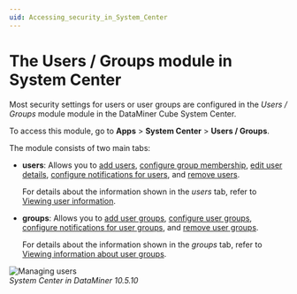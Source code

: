 ```yaml
---
uid: Accessing_security_in_System_Center
---
```


# The Users / Groups module in System Center

Most security settings for users or user groups are configured in the *Users / Groups* module module in the DataMiner Cube System Center.

To access this module, go to **Apps** > **System Center** > **Users / Groups**.

The module consists of two main tabs:

- **users**: Allows you to [add users](xref:Adding_a_user), [configure group membership](xref:Changing_group_membership_of_a_user), [edit user details](xref:Editing_a_users_details), [configure notifications for users](xref:Configuring_user_notifications), and [remove users](xref:Deleting_a_user).

  For details about the information shown in the *users* tab, refer to [Viewing user information](xref:Viewing_user_information).

- **groups**: Allows you to [add user groups](xref:Adding_a_user_group), [configure user groups](xref:Configuring_a_user_group), [configure notifications for user groups](xref:Configuring_user_notifications), and [remove user groups](xref:Deleting_a_user_group).

  For details about the information shown in the *groups* tab, refer to [Viewing information about user groups](xref:Viewing_information_about_user_groups).

![Managing users](~/dataminer/images/Managing_Users.png)<br/>*System Center in DataMiner 10.5.10*
